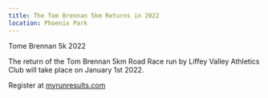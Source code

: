 ```yaml
---
title: The Tom Brennan 5km Returns in 2022
location: Phoenix Park
---
```

Tome Brennan 5k 2022

The return of the Tom Brennan 5km Road Race run by Liffey Valley Athletics Club will take place on January 1st 2022.

Register at <a href="https://www.myrunresults.com/events/tom_brennan_new_year's_day_5k/4255/details">myrunresults.com</a>

